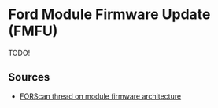 # Ford Module Firmware Update (FMFU)

TODO!

## Sources

* [FORScan thread on module firmware architecture](https://forscan.org/forum/viewtopic.php?f=13&t=18751)
